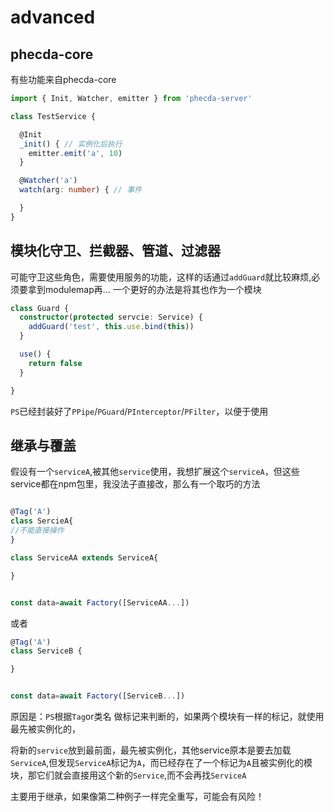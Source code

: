 # advanced
## phecda-core
有些功能来自phecda-core

```ts
import { Init, Watcher, emitter } from 'phecda-server'

class TestService {

  @Init
  _init() { // 实例化后执行
    emitter.emit('a', 10)
  }

  @Watcher('a')
  watch(arg: number) { // 事件

  }
}
```

## 模块化守卫、拦截器、管道、过滤器
可能守卫这些角色，需要使用服务的功能，这样的话通过`addGuard`就比较麻烦,必须要拿到modulemap再...
一个更好的办法是将其也作为一个模块
```ts
class Guard {
  constructor(protected servcie: Service) {
    addGuard('test', this.use.bind(this))
  }

  use() {
    return false
  }

}
```

`PS`已经封装好了`PPipe`/`PGuard`/`PInterceptor`/`PFilter`，以便于使用

## 继承与覆盖
假设有一个`serviceA`,被其他`service`使用，我想扩展这个`serviceA`，但这些service都在npm包里，我没法子直接改，那么有一个取巧的方法


```ts

@Tag('A')
class SercieA{
//不能直接操作
}

class ServiceAA extends ServiceA{

}


const data=await Factory([ServiceAA...])

```

或者

```ts
@Tag('A')
class ServiceB {

}


const data=await Factory([ServiceB...])

```

原因是：`PS`根据`Tag`or类名 做标记来判断的，如果两个模块有一样的标记，就使用最先被实例化的，

将新的`service`放到最前面，最先被实例化，其他service原本是要去加载`ServiceA`,但发现`ServiceA`标记为`A`，而已经存在了一个标记为`A`且被实例化的模块，那它们就会直接用这个新的`Service`,而不会再找`ServiceA`

主要用于继承，如果像第二种例子一样完全重写，可能会有风险！

